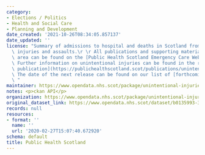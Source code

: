 ```yaml
---
category:
- Elections / Politics
- Health and Social Care
- Planning and Development
date_created: '2021-10-26T08:34:05.857137'
date_updated: ''
license: "Summary of admissions to hospital and deaths in Scotland from unintentional\
  \ injuries and assaults.\r \r All publications and supporting material to this topic\
  \ area can be found on the [Public Health Scotland Emergency Care Website](https://www.isdscotland.org/Health-Topics/Emergency-Care/).\
  \ Further information on unintentional injuries can be found in the recent [annual\
  \ publication](https://publichealthscotland.scot/publications/unintentional-injuries/).\r\
  \ The date of the next release can be found on our list of [forthcoming publications](https://publichealthscotland.scot/publications/forthcoming-publications/).\r\
  \ "
maintainer: https://www.opendata.nhs.scot/package/unintentional-injuries
notes: <p>ckan API</p>
organization: https://www.opendata.nhs.scot/package/unintentional-injuries
original_dataset_link: https://www.opendata.nhs.scot/dataset/b0135993-3d8a-4f3b-afcf-e01f4d52137c/resource/89807e07-fc5f-4b5e-a077-e4cf59491139/download/ui_deaths_2021.csv
records: null
resources:
- format: ''
  name: ''
  url: '2020-02-27T15:07:40.672920'
schema: default
title: Public Health Scotland
---
```

